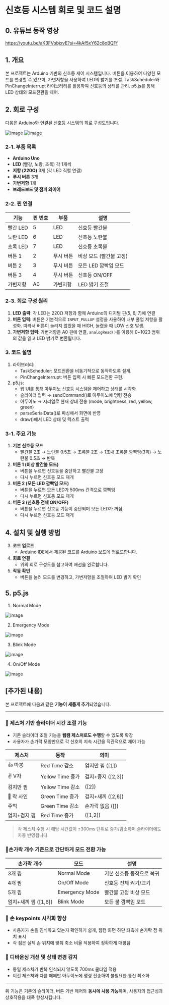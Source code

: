 # 신호등 시스템 회로 및 코드 설명

## 0. 유튜브 동작 영상
https://youtu.be/aK3FVobjxvE?si=4kAf5xY62c8oBQFf

## 1. 개요
본 프로젝트는 Arduino 기반의 신호등 제어 시스템입니다. 
버튼을 이용하여 다양한 모드를 변경할 수 있으며, 가변저항을 사용하여 LED의 밝기를 조절. 
TaskScheduler와 PinChangeInterrupt 라이브러리를 활용하여 신호등의 상태를 관리.
p5.js를 통해 LED 상태와 모드전환을 제어.

## 2. 회로 구성
다음은 Arduino와 연결된 신호등 시스템의 회로 구성도입니다.

![image](https://github.com/user-attachments/assets/0bb31a83-2848-43df-9ad3-0dc18720c3f1)
![image](https://github.com/user-attachments/assets/0734a13d-ee7f-4e89-b45e-8dec34cafe72)

### 2-1. 부품 목록
- **Arduino Uno**
- **LED** (빨강, 노랑, 초록) 각 1개씩
- **저항 (220Ω)** 3개 (각 LED 직렬 연결)
- **푸시 버튼** 3개
- **가변저항** 1개
- **브레드보드 및 점퍼 와이어**

### 2-2. 핀 연결
| 기능 | 핀 번호 | 부품 | 설명 |
|------|--------|------|------|
| 빨간 LED | 5 | LED | 신호등 빨간불 |
| 노란 LED | 6 | LED | 신호등 노란불 |
| 초록 LED | 7 | LED | 신호등 초록불 |
| 버튼 1 | 2 | 푸시 버튼 | 비상 모드 (빨간불 고정) |
| 버튼 2 | 3 | 푸시 버튼 | 모든 LED 깜빡임 모드 |
| 버튼 3 | 4 | 푸시 버튼 | 신호등 ON/OFF |
| 가변저항 | A0 | 가변저항 | LED 밝기 조절 |

### 2-3. 회로 구성 원리
1. **LED 출력**: 각 LED는 220Ω 저항과 함께 Arduino의 디지털 핀(5, 6, 7)에 연결
2. **버튼 입력**: 버튼은 기본적으로 `INPUT_PULLUP` 설정을 사용하여 내부 풀업 저항을 활성화. 따라서 버튼이 눌리지 않았을 때 HIGH, 눌렸을 때 LOW 신호 발생.
3. **가변저항 입력**: 가변저항은 A0 핀에 연결, `analogRead()`를 이용해 0~1023 범위의 값을 읽고 LED 밝기로 변환됩니다.

### 3. 코드 설명
1. 라이브러리:
   - TaskScheduler: 모드전환을 비동기적으로 동작하도록 설계.
   - PinChangeInterrupt: 버튼 입력 시 빠른 모드전환 구현.
2. p5.js:
   - 웹 UI를 통해 아두이노 신호등 시스템을 제어하고 상태를 시각화
   - 슬라이더 입력 → sendCommand()로 아두이노에 명령 전송
   - 아두이노 → 시리얼로 현재 상태 전송 (mode, brightness, red, yellow, green)
   - parseSerialData()로 파싱해서 화면에 반영
   - draw()에서 LED 상태 및 텍스트 출력
     
### 3-1. 주요 기능
1. **기본 신호등 모드**
   - 빨간불 2초 → 노란불 0.5초 → 초록불 2초 → 1초내 초록불 깜빡임(3회) → 노란불 0.5초 → 반복
2. **버튼 1 (비상 빨간불 모드)**
   - 버튼을 누르면 신호등을 중단하고 빨간불 고정
   - 다시 누르면 신호등 모드 재개
3. **버튼 2 (모든 LED 깜빡임 모드)**
   - 버튼을 누르면 모든 LED가 500ms 간격으로 깜빡임
   - 다시 누르면 신호등 모드 재개
4. **버튼 3 (신호등 전체 ON/OFF)**
   - 버튼을 누르면 신호등 기능이 중단되며 모든 LED가 꺼짐
   - 다시 누르면 신호등 모드 재개

## 4. 설치 및 실행 방법
3. **코드 업로드**
   - Arduino IDE에서 제공된 코드를 Arduino 보드에 업로드합니다.
4. **회로 연결**
   - 위의 회로 구성도를 참고하여 배선을 완료합니다.
5. **작동 확인**
   - 버튼을 눌러 모드를 변경하고, 가변저항을 조절하여 LED 밝기 확인
  
## 5. p5.js
1. Normal Mode
   
![image](https://github.com/user-attachments/assets/9b15d050-2bf1-4f00-9a6a-47e9691703f9)

2. Emergency Mode

![image](https://github.com/user-attachments/assets/e8b574ab-611c-4e57-b1e0-cb8dff2c4ade)

3. Blink Mode

![image](https://github.com/user-attachments/assets/0f1c09be-a1f5-4b76-bbde-fb337a290295)

4. On/Off Mode

![image](https://github.com/user-attachments/assets/a743e8a2-453d-4794-8cf3-27feedf20652)

## [추가된 내용]

본 프로젝트에 다음과 같은 **기능이 새롭게 추가**되었습니다.

---

### 🔹 제스처 기반 슬라이더 시간 조절 기능
- 기존 슬라이더 조절 기능을 **웹캠 제스처로도 수행**할 수 있도록 확장
- 사용자가 손가락 모양만으로 각 신호의 지속 시간을 직관적으로 제어 가능

| 제스처 | 동작 | 의미 |
|--------|------|------|
| 👍 따봉 | Red Time 감소 | 엄지만 핌 ([1]) |
| ✌️ V자 | Yellow Time 증가 | 검지+중지 ([2,3]) |
| 검지만 핌 | Yellow Time 감소 | ([2]) |
| 🤘 락 사인 | Green Time 증가 | 검지+새끼 ([2,6]) |
| 주먹 | Green Time 감소 | 손가락 없음 ([]) |
| 엄지+검지 핌 | Red Time 증가 | ([1,2]) |

> 각 제스처 수행 시 해당 시간값이 ±300ms 단위로 증가/감소하며 슬라이더에도 자동 반영됩니다.


### 🔹손가락 개수 기준으로 간단하게 모드 전환 가능

| 손가락 개수 | 모드 | 설명 |
|--------------|------|------|
| 3개 핌 | Normal Mode | 기본 신호등 동작으로 복귀 |
| 4개 핌 | On/Off Mode | 신호등 전체 켜기/끄기 |
| 5개 핌 | Emergency Mode | 빨간불 고정 비상 모드 |
| 엄지+새끼 핌 ([1,6]) | Blink Mode | 모든 불 깜빡임 모드 |


### 🔹 손 keypoints 시각화 향상
- 사용자가 손을 인식하고 있는지 확인하기 쉽게, 웹캠 화면 하단 좌측에 손가락 점 위치 표시
- 각 점은 실제 손 위치에 맞춰 축소 비율 적용하여 정확하게 매핑됨


### 🔹 디바운싱 개선 및 상태 변경 감지
- 동일 제스처가 반복 인식되지 않도록 700ms 쿨타임 적용
- 이전 제스처와 다를 때에만 아두이노에 명령 전송하여 불필요한 통신 최소화

---

위 기능은 기존의 슬라이더, 버튼 기반 제어와 **동시에 사용 가능**하며, 사용자의 접근성과 상호작용을 대폭 향상시킵니다.



